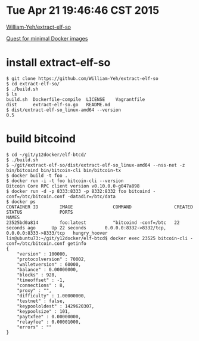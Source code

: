 
Tue Apr 21 19:46:46 CST 2015
=============================

[William-Yeh/extract-elf-so](https://github.com/William-Yeh/extract-elf-so)

[Quest for minimal Docker images](http://william-yeh.github.io/docker-mini/#1)

install extract-elf-so
======================

```
$ git clone https://github.com/William-Yeh/extract-elf-so
$ cd extract-elf-so/
$ ./build.sh
$ ls
build.sh  Dockerfile-compile  LICENSE    Vagrantfile
dist      extract-elf-so.go   README.md
$ dist/extract-elf-so_linux-amd64 --version
0.5
```

build bitcoind
==============

```
$ cd ~/git/y12docker/elf-btcd/
$ ./build.sh
$ ~/git/extract-elf-so/dist/extract-elf-so_linux-amd64 --nss-net -z bin/bitcoind bin/bitcoin-cli bin/bitcoin-tx
$ docker build -t foo .
$ docker run -i -t foo bitcoin-cli --version
Bitcoin Core RPC client version v0.10.0.0-g047a898
$ docker run -d -p 8333:8333 -p 8332:8332 foo bitcoind -conf=/btc/bitcoin.conf -datadir=/btc/data
$ docker ps
CONTAINER ID        IMAGE               COMMAND                CREATED             STATUS              PORTS                                            NAMES
23525bd0a814        foo:latest          "bitcoind -conf=/btc   22 seconds ago      Up 22 seconds       0.0.0.0:8332->8332/tcp, 0.0.0.0:8333->8333/tcp   hungry_hoover
lin@ubuntu73:~/git/y12docker/elf-btcd$ docker exec 23525 bitcoin-cli -conf=/btc/bitcoin.conf getinfo
{
    "version" : 100000,
    "protocolversion" : 70002,
    "walletversion" : 60000,
    "balance" : 0.00000000,
    "blocks" : 928,
    "timeoffset" : -1,
    "connections" : 8,
    "proxy" : "",
    "difficulty" : 1.00000000,
    "testnet" : false,
    "keypoololdest" : 1429620307,
    "keypoolsize" : 101,
    "paytxfee" : 0.00000000,
    "relayfee" : 0.00001000,
    "errors" : ""
}

```
